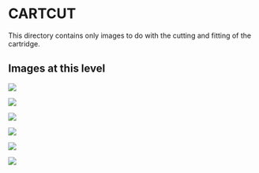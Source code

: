 # CARTCUT
This directory contains only images to do with the cutting and fitting of the cartridge.

## Images at this level

![](https://github.com/geebles/Super-AIO/raw/master/docs/IMAGES/SAIO/PI3/CARTCUT/1.jpg)

![](https://github.com/geebles/Super-AIO/raw/master/docs/IMAGES/SAIO/PI3/CARTCUT/2.jpg)

![](https://github.com/geebles/Super-AIO/raw/master/docs/IMAGES/SAIO/PI3/CARTCUT/3.jpg)

![](https://github.com/geebles/Super-AIO/raw/master/docs/IMAGES/SAIO/PI3/CARTCUT/4.jpg)

![](https://github.com/geebles/Super-AIO/raw/master/docs/IMAGES/SAIO/PI3/CARTCUT/5.jpg)

![](https://github.com/geebles/Super-AIO/raw/master/docs/IMAGES/SAIO/PI3/CARTCUT/6.jpg)
